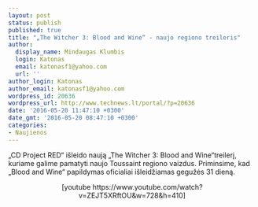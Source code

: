 ```yaml
---
layout: post
status: publish
published: true
title: "„The Witcher 3: Blood and Wine“ - naujo regiono treileris"
author:
  display_name: Mindaugas Klumbis
  login: Katonas
  email: katonasf1@yahoo.com
  url: ''
author_login: Katonas
author_email: katonasf1@yahoo.com
wordpress_id: 20636
wordpress_url: http://www.technews.lt/portal/?p=20636
date: '2016-05-20 11:47:10 +0300'
date_gmt: '2016-05-20 08:47:10 +0300'
categories:
- Naujienos
---
```

<p>„CD Project RED“ išleido naują „The Witcher 3: Blood and Wine“treilerį, kuriame galime pamatyti naujo Toussaint regiono vaizdus. Priminsime, kad „Blood and Wine“ papildymas oficialiai išleidžiamas gegužės 31 dieną.</p>
<p style="text-align: center;">[youtube https://www.youtube.com/watch?v=ZEJT5XRftOU&amp;w=728&amp;h=410]</p>
